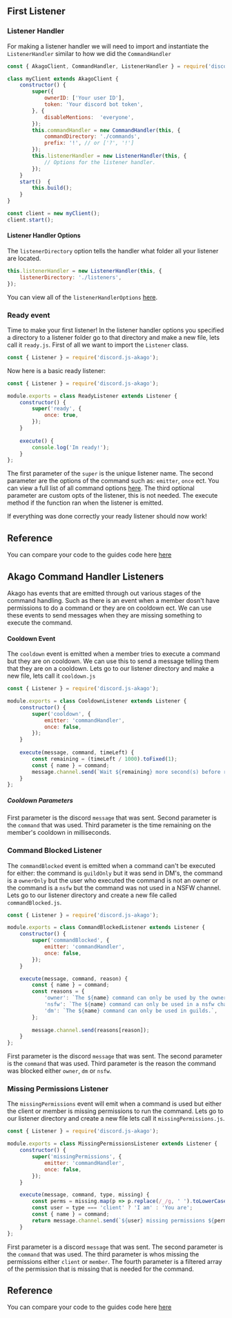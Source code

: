## First Listener
### Listener Handler
For making a listener handler we will need to import and instantiate the `ListenerHandler` similar to how we did the `CommandHandler`
```js
const { AkagoClient, CommandHandler, ListenerHandler } = require('discord.js-akago');

class myClient extends AkagoClient {
	constructor() {
		super({
			ownerID: ['Your user ID'],
			token: 'Your discord bot token',
		}, {
			disableMentions:  'everyone',
		});
		this.commandHandler = new CommandHandler(this, {
			commandDirectory: './commands',
			prefix: '!', // or ['?', '!']
		});
		this.listenerHandler = new ListenerHandler(this, {
			// Options for the listener handler.
		});
	}
	start()  {
		this.build();
	}
}

const client = new myClient();
client.start();
```
#### Listener Handler Options
The `listenerDirectory` option tells the handler what folder all your listener are located.
```js
this.listenerHandler = new ListenerHandler(this, {
	listenerDirectory: './listeners',
});
```
You can view all of the `listenerHandlerOptions` [here](https://discord-akago.github.io/global.html#listenerHandlerOptions).
### Ready event
Time to make your first listener!
In the listener handler options you specified a directory to a listener folder go to that directory and make a new file, lets call it `ready.js`.
First of all we want to import the `Listener` class.
```js
const { Listener } = require('discord.js-akago');
```
Now here is a basic ready listener:
```js
const { Listener } = require('discord.js-akago');

module.exports = class ReadyListener extends Listener {
	constructor() {		
		super('ready', {
			once: true,
		});
	}
	
	execute() {
		console.log('Im ready!');
	}
};
```
The first parameter of the `super` is the unique listener name.
The second parameter are the options of the command such as: `emitter`, `once` ect.
You can view a full list of all command options [here](https://discord-akago.github.io/global.html#ListenerOptions).
The third optional parameter are custom opts of the listener, this is not needed.
The execute method if the function ran when the listener is emitted.

If everything was done correctly your ready listener should now work!
## Reference
You can compare your code to the guides code here [here](https://github.com/discord-akago/guide/tree/main/Code%20Samples/ListenerHandling)
## Akago Command Handler Listeners
Akago has events that are emitted through out various stages of the command handling. Such as there is an event when a member dosn't have permissions to do a command or they are on cooldown ect.
We can use these events to send messages when they are missing something to execute the command.
#### Cooldown Event
The `cooldown` event is emitted when a member tries to execute a command but they are on cooldown.
We can use this to send a message telling them that they are on a cooldown.
Lets go to our listener directory and make a new file, lets call it `cooldown.js`
```js
const { Listener } = require('discord.js-akago');

module.exports = class CooldownListener extends Listener {
	constructor() {		
		super('cooldown', {
			emitter: 'commandHandler',
			once: false,
		});
	}
	
	execute(message, command, timeLeft) {
		const remaining = (timeLeft / 1000).toFixed(1);
		const { name } = command;
		message.channel.send(`Wait ${remaining} more second(s) before reusing the ${name} command.`);
	}
};
```
##### Cooldown Parameters
First parameter is the discord `message` that was sent.
Second parameter is the `command` that was used.
Third parameter is the time remaining on the member's cooldown in milliseconds.
### Command Blocked Listener
The `commandBlocked` event is emitted when a command can't be executed for either: the command is `guildOnly` but it was send in DM's, the command is a `ownerOnly` but the user who executed the command is not an owner or the command is a `nsfw` but the command was not used in a NSFW channel.
Lets go to our listener directory and create a new file called `commandBlocked.js`.
```js
const { Listener } = require('discord.js-akago');

module.exports = class CommandBlockedListener extends Listener {
	constructor() {
		super('commandBlocked', {
			emitter: 'commandHandler',
			once: false,
		});
	}

	execute(message, command, reason) {
		const { name } = command;
		const reasons = {
			'owner': `The ${name} command can only be used by the owner of the bot.`,
			'nsfw': `The ${name} command can only be used in a nsfw channel.`,
			'dm': `The ${name} command can only be used in guilds.`,
		};
			
		message.channel.send(reasons[reason]);
	}
};
```
First parameter is the discord `message` that was sent.
The second parameter is the `command` that was used.
Third parameter is the reason the command was blocked either `owner`, `dm` or `nsfw`.
### Missing Permissions Listener
The `missingPermissions` event will emit when a command is used but either the client or member is missing permissions to run the command.
Lets go to our listener directory and create a new file lets call it `missingPermissions.js`.
```js
const { Listener } = require('discord.js-akago');

module.exports = class MissingPermissionsListener extends Listener {
	constructor() {
		super('missingPermissions', {
			emitter: 'commandHandler',
			once: false,
		});
	}

	execute(message, command, type, missing) {
		const perms = missing.map(p => p.replace(/_/g, ' ').toLowerCase()).join(', ');
		const user = type === 'client' ? 'I am' : 'You are';
		const { name } = command;
		return message.channel.send(`${user} missing permissions ${perms} for the command ${name}`);
	}
};
```
First parameter is a discord `message` that was sent.
The second parameter is the `command` that was used.
The third parameter is whos missing the permissions either `client` or `member`.
The fourth parameter is a filtered array of the permission that is missing that is needed for the command.

## Reference
You can compare your code to the guides code here [here](https://github.com/discord-akago/guide/tree/main/Code%20Samples/CommandHandlerListeners)